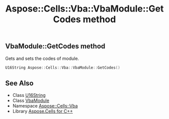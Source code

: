 ﻿---
title: Aspose::Cells::Vba::VbaModule::GetCodes method
linktitle: GetCodes
second_title: Aspose.Cells for C++ API Reference
description: 'Aspose::Cells::Vba::VbaModule::GetCodes method. Gets and sets the codes of module in C++.'
type: docs
weight: 900
url: /cpp/aspose.cells.vba/vbamodule/getcodes/
---
## VbaModule::GetCodes method


Gets and sets the codes of module.

```cpp
U16String Aspose::Cells::Vba::VbaModule::GetCodes()
```

## See Also

* Class [U16String](../../../aspose.cells/u16string/)
* Class [VbaModule](../)
* Namespace [Aspose::Cells::Vba](../../)
* Library [Aspose.Cells for C++](../../../)
